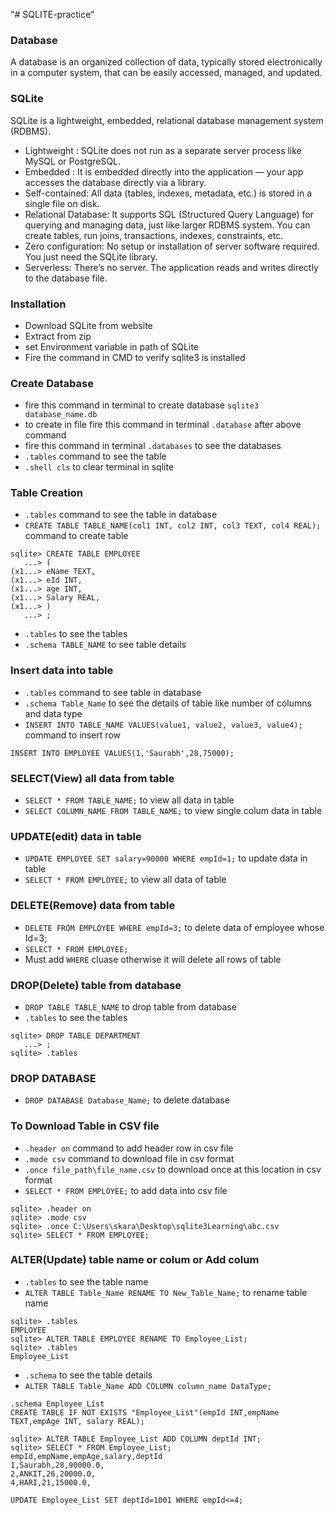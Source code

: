 "# SQLITE-practice"

### Database

A database is an organized collection of data, typically stored electronically in a computer system, that can be easily accessed, managed, and updated.

### SQLite

SQLite is a lightweight, embedded, relational database management system (RDBMS).

- Lightweight : SQLite does not run as a separate server process like MySQL or PostgreSQL.
- Embedded : It is embedded directly into the application — your app accesses the database directly via a library.
- Self-contained: All data (tables, indexes, metadata, etc.) is stored in a single file on disk.
- Relational Database: It supports SQL (Structured Query Language) for querying and managing data, just like larger RDBMS system. You can create tables, run joins, transactions, indexes, constraints, etc.
- Zero configuration: No setup or installation of server software required. You just need the SQLite library.
- Serverless: There’s no server. The application reads and writes directly to the database file.

### Installation

- Download SQLite from website
- Extract from zip
- set Environment variable in path of SQLite
- Fire the command in CMD to verify sqlite3 is installed

### Create Database

- fire this command in terminal to create database `sqlite3 database_name.db`
- to create in file fire this command in terminal `.database` after above command
- fire this command in terminal `.databases` to see the databases
- `.tables` command to see the table
- `.shell cls` to clear terminal in sqlite

### Table Creation

- `.tables` command to see the table in database
- `CREATE TABLE TABLE_NAME(col1 INT, col2 INT, col3 TEXT, col4 REAL);` command to create table

```
sqlite> CREATE TABLE EMPLOYEE
   ...> (
(x1...> eName TEXT,
(x1...> eId INT,
(x1...> age INT,
(x1...> Salary REAL,
(x1...> )
   ...> ;
```

- `.tables` to see the tables
- `.schema TABLE_NAME` to see table details

### Insert data into table

- `.tables` command to see table in database
- `.schema Table_Name` to see the details of table like number of columns and data type
- `INSERT INTO TABLE_NAME VALUES(value1, value2, value3, value4);` command to insert row

```
INSERT INTO EMPLOYEE VALUES(1,'Saurabh',28,75000);
```

### SELECT(View) all data from table

- `SELECT * FROM TABLE_NAME;` to view all data in table
- `SELECT COLUMN_NAME FROM TABLE_NAME;` to view single colum data in table

### UPDATE(edit) data in table

- `UPDATE EMPLOYEE SET salary=90000 WHERE empId=1;` to update data in table
- `SELECT * FROM EMPLOYEE;` to view all data of table

### DELETE(Remove) data from table

- `DELETE FROM EMPLOYEE WHERE empId=3;` to delete data of employee whose Id=3;
- `SELECT * FROM EMPLOYEE;`
- Must add `WHERE` cluase otherwise it will delete all rows of table

### DROP(Delete) table from database

- `DROP TABLE TABLE_NAME` to drop table from database
- `.tables` to see the tables

```
sqlite> DROP TABLE DEPARTMENT
   ...> ;
sqlite> .tables
```

### DROP DATABASE

- `DROP DATABASE Database_Name;` to delete database

### To Download Table in CSV file

- `.header on` command to add header row in csv file
- `.mode csv` command to download file in csv format
- `.once file_path\file_name.csv` to download once at this location in csv format
- `SELECT * FROM EMPLOYEE;` to add data into csv file

```
sqlite> .header on
sqlite> .mode csv
sqlite> .once C:\Users\skara\Desktop\sqlite3Learning\abc.csv
sqlite> SELECT * FROM EMPLOYEE;
```

### ALTER(Update) table name or colum or Add colum

- `.tables` to see the table name
- `ALTER TABLE Table_Name RENAME TO New_Table_Name;` to rename table name

```
sqlite> .tables
EMPLOYEE
sqlite> ALTER TABLE EMPLOYEE RENAME TO Employee_List;
sqlite> .tables
Employee_List
```

- `.schema` to see the table details
- `ALTER TABLE Table_Name ADD COLUMN column_name DataType;`

```
.schema Employee_List
CREATE TABLE IF NOT EXISTS "Employee_List"(empId INT,empName TEXT,empAge INT, salary REAL);

sqlite> ALTER TABLE Employee_List ADD COLUMN deptId INT;
sqlite> SELECT * FROM Employee_List;
empId,empName,empAge,salary,deptId
1,Saurabh,28,90000.0,
2,ANKIT,26,20000.0,
4,HARI,21,15000.0,

UPDATE Employee_List SET deptId=1001 WHERE empId<=4;

```
